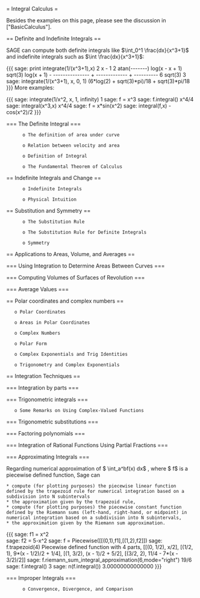 = Integral Calculus =


Besides the examples on this page, please see the discussion in ["BasicCalculus"].

== Definite and Indefinite Integrals ==

SAGE can compute both definite integrals like $\int_0^1 \frac{dx}{x^3+1}$ and 
indefinite integrals such as $\int \frac{dx}{x^3+1}$:


{{{
sage: print integrate(1/(x^3+1),x)
                                         2 x - 1
                       2	    atan(-------)
                  log(x  - x + 1)	 sqrt(3)    log(x + 1)
                - --------------- + ------------- + ----------
                         6	       sqrt(3)	        3
sage: integrate(1/(x^3+1), x, 0, 1)
(6*log(2) + sqrt(3)*pi)/18 + sqrt(3)*pi/18
}}}
More examples:

{{{
sage: integrate(1/x^2, x, 1, infinity)
1
sage: f = x^3 
sage: f.integral()
x^4/4
sage: integral(x^3,x)
x^4/4
sage: f = x*sin(x^2)
sage: integral(f,x)
-cos(x^2)/2
}}}

=== The Definite Integral ===

          o The definition of area under curve

          o Relation between velocity and area

          o Definition of Integral

          o The Fundamental Theorem of Calculus 

== Indefinite Integrals and Change ==

          o Indefinite Integrals

          o Physical Intuition 

== Substitution and Symmetry ==

          o The Substitution Rule

          o The Substitution Rule for Definite Integrals

          o Symmetry 

== Applications to Areas, Volume, and Averages ==

=== Using Integration to Determine Areas Between Curves ===

=== Computing Volumes of Surfaces of Revolution ===

=== Average Values ===

== Polar coordinates and complex numbers ==

       o Polar Coordinates

       o Areas in Polar Coordinates

       o Complex Numbers

       o Polar Form 

       o Complex Exponentials and Trig Identities

       o Trigonometry and Complex Exponentials 


== Integration Techniques ==

=== Integration by parts ===

=== Trigonometric integrals ===

       o Some Remarks on Using Complex-Valued Functions 

=== Trigonometric substitutions ===

=== Factoring polynomials ===

=== Integration of Rational Functions Using Partial Fractions ===

=== Approximating Integrals ===

Regarding numerical approximation of $ \int_a^bf(x) dx$ , where $ f$ is a piecewise defined function, Sage can

    * compute (for plotting purposes) the piecewise linear function defined by the trapezoid rule for numerical integration based on a subdivision into N subintervals
    * the approximation given by the trapezoid rule,
    * compute (for plotting purposes) the piecewise constant function defined by the Riemann sums (left-hand, right-hand, or midpoint) in numerical integration based on a subdivision into N subintervals,
    * the approximation given by the Riemann sum approximation.

{{{ 
sage: f1 = x^2      
sage: f2 = 5-x^2
sage: f = Piecewise([[(0,1),f1],[(1,2),f2]])
sage: f.trapezoid(4)
Piecewise defined function with 4 parts, [[(0, 1/2), x/2], [(1/2, 1), 9*(x - 1/2)/2 + 1/4], [(1, 3/2), (x - 1)/2 + 5/2], [(3/2, 2), 11/4 - 7*(x - 3/2)/2]]
sage: f.riemann_sum_integral_approximation(6,mode="right")
19/6
sage: f.integral()
3
sage: n(f.integral())
3.00000000000000
}}}

=== Improper Integrals ===

          o Convergence, Divergence, and Comparison 
